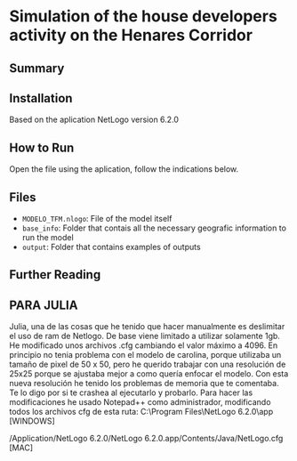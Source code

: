 # Simulation of the house developers activity on the Henares Corridor
## Summary

## Installation

Based on the aplication NetLogo version 6.2.0

## How to Run

Open the file using the aplication, follow the indications below.

## Files

* ``MODELO_TFM.nlogo``: File of the model itself
* ``base_info``: Folder that contais all the necessary geografic information to run the model
* ``output``: Folder that contains examples of outputs
## Further Reading
## PARA JULIA

Julia, una de las cosas que he tenido que hacer manualmente es deslimitar el uso de ram de Netlogo. De base viene limitado a utilizar solamente 1gb. He modificado unos archivos .cfg cambiando el valor máximo a 4096. En principio no tenia problema con el modelo de carolina, porque utilizaba un tamaño de pixel de 50 x 50, pero he querido trabajar con una resolución de 25x25 porque se ajustaba mejor a como quería enfocar el modelo. Con esta nueva resolución he tenido los problemas de memoria que te comentaba. Te lo digo por si te crashea al ejecutarlo y probarlo. Para hacer las modificaciones he usado Notepad++ como administrador, modificando todos los archivos cfg de esta ruta: 
C:\Program Files\NetLogo 6.2.0\app [WINDOWS]

/Application/NetLogo 6.2.0/NetLogo 6.2.0.app/Contents/Java/NetLogo.cfg [MAC]

